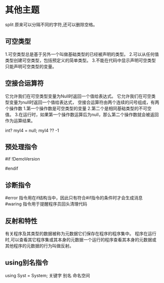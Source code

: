 # 其他主题 #
split 原来可以分隔不同的字符,还可以删除空格。

## 可空类型 ##
1.可空类型总是基于另外一个叫做基础类型的已经被声明的类型。
2.可以从任何值类型创建可空类型，包括预定义的简单类型。
3.不能在代码中显示声明可空类型只能声明可空类型的变量。

## 空接合运算符 ##
它允许我们在可空类型变量为Null时返回一个值给表达式。
它允许我们在可空类型变量为null时返回一个值给表达式，
空接合运算符由两个连续的问号组成，有两个操作数
1.第一个操作数是可空类型的变量
2.第二个是相同基础类型的不可空值。
3.在运行时，如果第一个操作数运算后为null，那么第二个操作数就会被返回作为运算结果。

int? myI4 = null;
myI4 ?? -1

## 预处理指令 ##
#if !DemoVersion

#endif
## 诊断指令 #
#error 指令用在if结构当中，因此只有符合#if指令的条件时才会生成消息
#waring 指令用于提醒程序员回头清理代码

## 反射和特性 ##
有关程序及其类型的数据被称为元数据它们保存在程序的程序集中。
程序在运行时,可以查看其它程序集或其本身的元数据一个运行的程序查看其本身的元数据或其他程序的元数据的行为叫做反射。


## using别名指令 ##
using Syst = System;
关键字 别名   命名空间